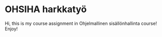 # OHSIHA harkkatyö

Hi, this is my course assignment in Ohjelmallinen sisällönhallinta course! Enjoy!
